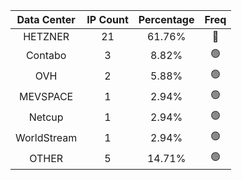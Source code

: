 | Data Center | IP Count | Percentage | Freq |
|:------------:|:--------:|:-----------:|:-----:|
| HETZNER | 21 | 61.76% | 🔴 |
| Contabo | 3 | 8.82% | 🟢 |
| OVH | 2 | 5.88% | 🟢 |
| MEVSPACE | 1 | 2.94% | 🟢 |
| Netcup | 1 | 2.94% | 🟢 |
| WorldStream | 1 | 2.94% | 🟢 |
| OTHER | 5 | 14.71% | 🟢 |